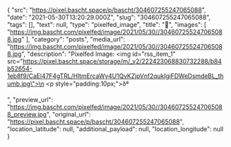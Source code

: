 {
  "src": "https://pixel.bascht.space/p/bascht/304607255247065088",
  "date": "2021-05-30T13:20:29.000Z",
  "slug": "304607255247065088",
  "tags": [],
  "text": null,
  "type": "pixelfed_image",
  "title": "🔪",
  "images": [
    "https://img.bascht.com/pixelfed/image/2021/05/30//304607255247065088.jpg"
  ],
  "category": "posts",
  "media_url": "https://img.bascht.com/pixelfed/image/2021/05/30//304607255247065088.jpg",
  "description": "Pixelfed Image: <img id=\"rss_item_1\" src=\"https://pixel.bascht.space/storage/m/_v2/222423068830732288/b84b52654-1eb8f9/CaEl47F4gTRL/HltmErcaWy4U1QvKZjpVnf2qukIgiFDWeDsmdeBL_thumb.jpg\">\n            <p style=\"padding:10px;\">ðª</p>",
  "preview_url": "https://img.bascht.com/pixelfed/image/2021/05/30//304607255247065088_preview.jpg",
  "original_url": "https://pixel.bascht.space/p/bascht/304607255247065088",
  "location_latitude": null,
  "additional_payload": null,
  "location_longitude": null
}